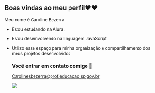 ## Boas vindas ao meu perfil❤❤

Meu nome é Caroline Bezerra

- Estou estudando na Alura.
- Estou desemvolvendo na linguagem JavaScript
- Utilizo esse espaço para minha organização e compartilhamento dos meus projetos desenvolvidos

  ### Você entrar em contato comigo 📧

  Carolinesbezerra@prof.educacao.sp.gov.br


  ![](https://media1.tenor.com/m/vgMAnYYQL6kAAAAC/inside-out.gif)
